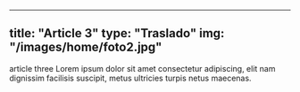  ---

title: "Article 3"
type: "Traslado"
img: "/images/home/foto2.jpg"
---
article three Lorem ipsum dolor sit amet consectetur adipiscing, elit nam dignissim facilisis suscipit, metus ultricies turpis netus maecenas. 